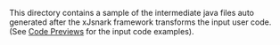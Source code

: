 This directory contains a sample of the intermediate java files auto generated after the xJsnark framework transforms the input user code. (See [Code Previews](https://github.com/akosba/xjsnark/blob/master/code_previews/README.md) for the input code examples). 